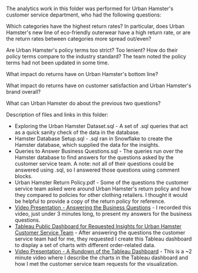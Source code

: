 The analytics work in this folder was performed for Urban Hamster's customer service department, who had the following questions:

Which categories have the highest return rates?
  In particular, does Urban Hamster's new line of eco-friendly outerwear have a high return rate, or are the return rates between categories more       spread out/even?
    
Are Urban Hamster's policy terms too strict? Too lenient?
  How do their policy terms compare to the industry standard?
  The team noted the policy terms had not been updated in some time.
        
What impact do returns have on Urban Hamster's bottom line?
    
What impact do returns have on customer satisfaction and Urban Hamster's brand overall?

What can Urban Hamster do about the previous two questions?


Description of files and links in this folder:

- Exploring the Urban Hamster Dataset.sql - A set of .sql queries that act as a quick sanity check of the data in the database.
- Hamster Database Setup.sql - .sql ran in Snowflake to create the Hamster database, which supplied the data for the insights.
- Queries to Answer Business Questions.sql - The queries run over the Hamster database to find answers for the questions asked by the customer service team. A note: not all of their questions could be answered using .sql, so I answered those questions using comment blocks.
- Urban Hamster Return Policy.pdf - Some of the questions the customer service team asked were around Urban Hamster's return policy and how they compared to policies for other clothing retailers. I thought it would be helpful to provide a copy of the return policy for reference.
- [Video Presentation - Answering the Business Questions](https://go.screenpal.com/watch/cThOcGn6uyM) - I recorded this video, just under 3 minutes long, to present my answers for the business questions.
- [Tableau Public Dashboard for Requested Insights for Urban Hamster Customer Service Team](https://public.tableau.com/app/profile/samuel.treadway/viz/RequestedInsightsforUrbanHamsterCustomerServiceTeam/UrbanHamsterDashboard) - After answering the questions the customer service team had for me, they requested I create this Tableau dashboard to display a set of charts with different order-related data.
- [Video Presentation - A Rundown of the Tableau Dashboard](https://go.screenpal.com/watch/cT1nYBn6s1P) - This is a ~2 minute video where I describe the charts in the Tableau dashboard and how I met the customer service team requests for the visualization.
